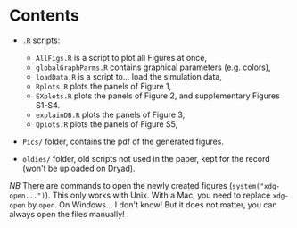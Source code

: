 # Contents

- `.R` scripts:

   - `AllFigs.R` is a script to plot all Figures at once,
   - `globalGraphParms.R` contains graphical parameters (e.g. colors),
   - `loadData.R` is a script to... load the simulation data, 
   - `Rplots.R` plots the panels of Figure 1,
   - `EXplots.R` plots the panels of Figure 2, and supplementary Figures S1-S4.
   - `explainDB.R` plots the panels of Figure 3,
   - `Qplots.R` plots the panels of Figure S5,
 
- `Pics/` folder, contains the pdf of the generated figures.

- `oldies/` folder, old scripts not used in the paper, kept for the record (won't be uploaded on Dryad). 

*NB* There are commands to open the newly created figures (`system("xdg-open...")`). This only works with Unix. With a Mac, you need to replace `xdg-open` by `open`. On Windows... I don't know! But it does not matter, you can always open the files manually!
